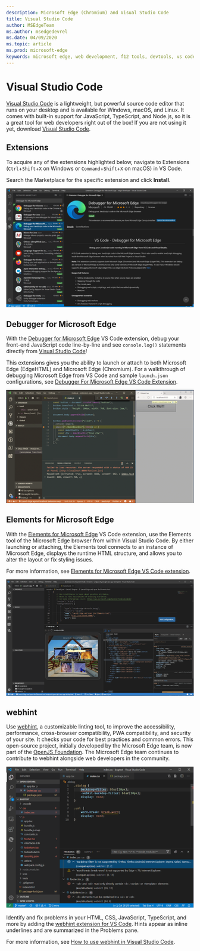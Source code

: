 ```yaml
---
description: Microsoft Edge (Chromium) and Visual Studio Code
title: Visual Studio Code
author: MSEdgeTeam
ms.author: msedgedevrel
ms.date: 04/09/2020
ms.topic: article
ms.prod: microsoft-edge
keywords: microsoft edge, web development, f12 tools, devtools, vs code, visual studio code, debugger, webhint
---
```


# Visual Studio Code  

[Visual Studio Code][VisualStudioCodeDocs] is a lightweight, but powerful source code editor that runs on your desktop and is available for Windows, macOS, and Linux.  It comes with built-in support for JavaScript, TypeScript, and Node.js, so it is a great tool for web developers right out of the box!  If you are not using it yet, download [Visual Studio Code][VisualstudioCode].  

## Extensions  

<!-- We want to put something like the tiles for extensions VS Code uses on this page https://code.visualstudio.com/Docs#top-extensions but I don't think this is a markdown page. I think it's a web page. I couldn't find anything in https://github.com/Microsoft/vscode-docs that looks like this page. In the meantime, here's what I've come up with: -->  

To acquire any of the extensions highlighted below, navigate to Extensions \(`Ctrl`+`Shift`+`X` on Windows or `Command`+`Shift`+`X` on macOS\) in VS Code.  

Search the Marketplace for the specific extension and click **Install**.  

![Installing the Debugger for Microsoft Edge VS Code extension][ImageVscodeDebuggerInstall]  

## Debugger for Microsoft Edge  

With the [Debugger for Microsoft Edge][VisualstudioMarketplaceDebuggerMicrosoftEdge] VS Code extension, debug your front-end JavaScript code line-by-line and see `console.log()` statements directly from [Visual Studio Code][VisualstudioCode]!  

This extensions gives you the ability to launch or attach to both Microsoft Edge \(EdgeHTML\) and Microsoft Edge \(Chromium\).  For a walkthrough of debugging Microsoft Edge from VS Code and sample `launch.json` configurations, see [Debugger For Microsoft Edge VS Code Extension][VscodeDebuggerEdge].  

![Debugger for Edge VS Code extension in action][ImageDebuggerEdge]  

## Elements for Microsoft Edge  

With the [Elements for Microsoft Edge][VisualstudioMarketplaceElementsMicrosoftEdgeChromium] VS Code extension, use the Elements tool of the Microsoft Edge browser from within Visual Studio Code.  By either launching or attaching, the Elements tool connects to an instance of Microsoft Edge, displays the runtime HTML structure, and allows you to alter the layout or fix styling issues.  

For more information, see [Elements for Microsoft Edge VS Code extension][VscodeElementsEdge].  

![Elements for Edge VS Code extension in action][ImageElementsEdge]  

## webhint

Use [webhint][WebhintMain], a customizable linting tool, to improve the accessibility, performance, cross-browser compatibility, PWA compatibility, and security of your site.  It checks your code for best practices and common errors.  This open-source project, initially developed by the Microsoft Edge team, is now part of the [OpenJS Foundation][OpenjsFoundation].  The Microsoft Edge team continues to contribute to webhint alongside web developers in the community.  

![Screenshot of webhint VS Code extension][ImageWebhintExtension]  

Identify and fix problems in your HTML, CSS, JavaScript, TypeScript, and more by adding the [webhint extension for VS Code][VisualstudioMarketplaceWebhint]. Hints appear as inline underlines and are summarized in the Problems pane.  

For more information, see [How to use webhint in Visual Studio Code][VscodeWebhint].  

<!-- image links -->  

[ImageVscodeDebuggerInstall]: ./media/vscode-debugger-install.png "Installing the Debugger for Microsoft Edge VS Code extension"  
[ImageDebuggerEdge]: ./media/debugger-for-edge.png "Debugger for Edge VS Code extension in action"  
[ImageElementsEdge]: ./media/elements-for-edge.png "Elements for Edge VS Code extension in action"  
[ImageWebhintExtension]: ./media/webhint-extension.png "Screenshot of webhint VS Code extension"  

<!--links -->  

[VscodeDebuggerEdge]: ./debugger-for-edge.md "Debugger For Microsoft Edge VS Code Extension"  
[VscodeElementsEdge]: ./elements-for-edge.md "Elements For Microsoft Edge VS Code Extension"  
[VscodeWebhint]: ./webhint.md "Webhint VS Code Extension"  

[VisualstudioCode]: https://code.visualstudio.com "Visual Studio Code"  
[VisualStudioCodeDocs]: https://code.visualstudio.com/Docs "Documentation | Visual Studio Code"   

[VisualstudioMarketplaceDebuggerMicrosoftEdge]: https://marketplace.visualstudio.com/items?itemName=msjsdiag.debugger-for-edge "Debugger for Microsoft Edge | Visual Studio Marketplace"  
[VisualstudioMarketplaceElementsMicrosoftEdgeChromium]: https://marketplace.visualstudio.com/items?itemName=ms-edgedevtools.vscode-edge-devtools "Elements for Microsoft Edge (Chromium) | Visual Studio Marketplace"  

[VisualstudioMarketplaceWebhint]: https://marketplace.visualstudio.com/items?itemName=webhint.vscode-webhint "webhint | Visual Studio Marketplace"  

[WebhintMain]:  https://webhint.io "webhint"  
[OpenjsFoundation]:  https://openjsf.org "OpenJS Foundation"  
